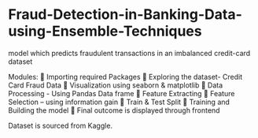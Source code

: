 # Fraud-Detection-in-Banking-Data-using-Ensemble-Techniques
model which predicts fraudulent transactions in an imbalanced credit-card dataset

Modules:
 Importing required Packages
 Exploring the dataset- Credit Card Fraud Data
 Visualization using seaborn & matplotlib
 Data Processing - Using Pandas Data frame
 Feature Extracting
 Feature Selection – using information gain
 Train & Test Split
 Training and Building the model
 Final outcome is displayed through frontend

Dataset is sourced from Kaggle.
